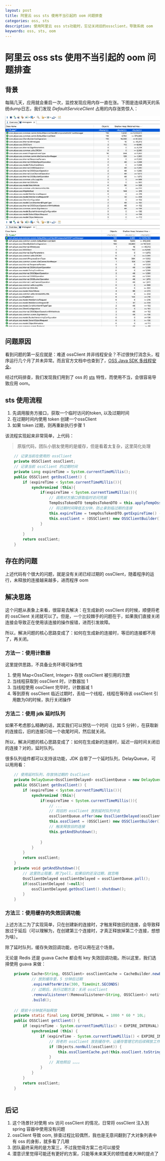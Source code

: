 ```yaml
---
layout: post
title: 阿里云 oss sts 使用不当引起的 oom 问题排查
categories: oss, sts
description: 使用阿里云 oss sts功能时，忘记关闭旧的ossclient，导致系统 oom
keywords: oss, sts, oom
---
```

# 阿里云 oss sts 使用不当引起的 oom 问题排查

## 背景
每隔几天，应用就会重启一次，监控发现应用内存一直在涨。下图是连续两天的系统dump日志，我们发现 *DefaultServiceClient* 占用的内存涨势惊人：

![第一天dump](/images/20220822-mat-oss-914.png)
![第二天dump](/images/20220822-mat-oss-915.png)

## 问题原因
看到问题的第一反应就是：难道 ossClient 并非线程安全？不过很快打消念头，程序运行几个月了并未异常。而且官方文档中也查到了，[OSS Java SDK 多线程安全](https://help.aliyun.com/document_detail/32024.html#section-flp-kbr-h92)。

经过代码排查，我们发现我们用到了 oss 的 [sts](https://help.aliyun.com/document_detail/100624.html) 特性，而使用不当，会很容易导致应用 oom。


## sts 使用流程
1. 先调用服务方接口，获取一个临时访问的token, 以及过期时间
2. 在过期时间内使用 token 创建一个ossClient
3. 如果 token 过期，则再重新执行步骤 1

该流程实现起来非常简单，上代码：

> 原版代码，团队小朋友使用的是缓存，但是看着太复杂，这里简化处理

```java
    // 记录当前在使用的 ossClient
    private OSSClient ossClient;
    // 记录当前 ossClient 的过期时间
    private Long expireTime = System.currentTimeMillis();
    public OSSClient getOssClient() {
        if (expireTime < System.currentTimeMillis()){
            synchronized (this){
                if(expireTime < System.currentTimeMillis()){
                    // 调用对方接口获取临时访问凭据
                    TempOssTokenDTO tempOssTokenDTO = this.applyTempOssToken(tempTokenReq);
                    // 将过期时间降低五分钟，防止拿到临过期的连接
                    this.expireTime = tempOssTokenDTO.getExpireTime() - 30000;
                    this.ossClient = (OSSClient) new OSSClientBuilder().build(endpoint,tempOssTokenDTO.getAccessKeyId(), tempOssTokenDTO.getAccessKeySecret(), tempOssTokenDTO.getSecurityToken());
                }
            }
        }
        return ossClient;  
    }
```

## 存在的问题
上述代码有个很大的问题，就是没有关闭已经过期的 ossClient，随着程序的运行，未释放的连接越来越多，进而程序 oom

## 解决思路
这个问题从表象上来看，很容易去解决：在生成新的 ossClient 的时候，顺便将老的 ossClient 关闭就可以了。但是，一个比较棘手的问题在于，如果我们直接关闭连接会导致正在使用该连接的操作报错，进而引发故障。

所以，解决问题的核心思路变成了：如何在生成新的连接时，等旧的连接都不用了，再关闭。

### 方法一：使用计数器
这里提供思路，不具备业务环境可操作性
1. 使用 Map<OssClient, Integer> 存放 ossClient 被引用的次数
2. 当线程获取到 ossClient 时，计数器加 1
3. 当线程使用 ossClient 完毕时，计数器减 1
3. 等到原有 ossClient 临近过期时，丢给一个线程，线程在等待该 ossClient 引用数为0的时候，执行关闭操作

### 方法二：使用 jdk 延时队列
如果不考虑那么精确的话，其实我们可以预估一个时间（比如 5 分钟），在获取新的连接后，旧的连接只给一个收尾时间，然后就关闭。

所以，解决问题的核心思路变成了：如何在生成新的连接时，延迟一段时间关闭旧的连接？对的，延时队列。

很多队列组件都可以支持该功能，JDK 自带了一个延时队列，DelayQueue，可以用用看：

```java
    // 使用延时队列，存放快过期的 OssClient
    private DelayQueue<OssClientDelayed> ossClientQueue = new DelayQueue<>();
    public OSSClient getOssClient() {
        if (expireTime < System.currentTimeMillis()){
            synchronized (this){
                if(expireTime < System.currentTimeMillis()){
                    // ... 
                    // 将旧的 ossClient 放到延时队列中去
                    ossClientQueue.offer(new OssClientDelayed(ossClient,expireTime));
                    this.ossClient = (OSSClient) new OSSClientBuilder().build(endpoint,tempOssTokenDTO.getAccessKeyId(), tempOssTokenDTO.getAccessKeySecret(), tempOssTokenDTO.getSecurityToken());
                    // 触发释放旧的连接
                    this.getAndShutdown();

                }
            }
        }
        return ossClient;  
    }
    private void getAndShutdown(){
        // 这里防止阻塞，用了poll，如果旧的还没过期，就忽略
        OssClientDelayed ossClientDelayed = ossClientQueue.poll();
        if(ossClientDelayed !=null){
            ossClientDelayed.getOssClient().shutdown();
        }
    }
```

### 方法三：使用缓存的失效回调功能
上述方法二为了实现简单，只在创建新的连接时，才触发释放旧的连接，会导致释放过于延后（可以理解为，在创建第三个连接时，才真正释放掉第二个连接，想想为啥）。

除了延时队列，缓存失效回调功能，也可以用在这个场景。

无论是 Redis 还是 guava Cache 都会有 key 失效回调功能。所以这里，我们选择使用 guava 来做：
```java
    private Cache<String, OSSClient> ossClientCache = CacheBuilder.newBuilder()
            // 放到缓存里，5 分钟后过期
            .expireAfterWrite(300, TimeUnit.SECONDS)
            // 过期后，执行过期方法：关闭 ossClient
            .removalListener((RemovalListener<String, OSSClient>) notification -> notification.getValue().shutdown())
            .build();

    // 提前十分钟就开始释放
    private static final Long EXPIRE_INTERVAL = 1000 * 60 * 10L;
    public OSSClient getClient() {
        if (expireTime - System.currentTimeMillis() < EXPIRE_INTERVAL) {
            synchronized (this) {
                if (expireTime - System.currentTimeMillis() < EXPIRE_INTERVAL) {
                    // 将老的 ossClient 放到缓存中，让缓存管理它的后续释放工作
                    if (Objects.nonNull(ossClient)) {
                        this.ossClientCache.put(this.ossClient.toString(), this.ossClient);
                    }
                    // 其他照旧 。。。。
                }
            }
        }
        return ossClient;
    }
    
```
## 后记
1. 这个场景针对使用 sts 访问 ossClient 的情况，日常将 ossClient 注入到 spring 容器中使用没有问题
2. ossClient 导致 oom, 排查过程比较偶然，我也是无意间翻到了大对象列表中有 oss 的身影，就多看了几眼
3. 团队最终采用的是方案三，不过我觉得方案二也可以接受
4. 潜意识里觉得可能还有更好的方案，只能等未来某天的顿悟或者大神的提点了
